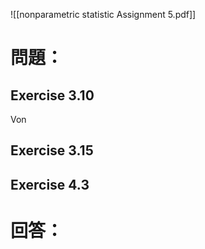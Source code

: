 ![[nonparametric statistic Assignment 5.pdf]]
# 問題：
## Exercise 3.10
Von 
## Exercise 3.15
## Exercise 4.3
# 回答：
